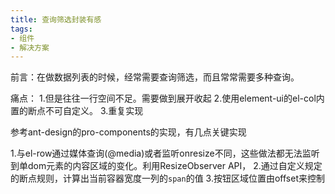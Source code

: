 ```yaml
---
title: 查询筛选封装有感
tags:
- 组件
- 解决方案
---
```


前言：在做数据列表的时候，经常需要查询筛选，而且常常需要多种查询。

痛点：
1.但是往往一行空间不足。需要做到展开收起
2.使用element-ui的el-col内置的断点不可自定义。
3.重复实现

参考ant-design的pro-components的实现，有几点关键实现

1.与el-row通过媒体查询(@media)或者监听onresize不同，这些做法都无法监听到单dom元素的内容区域的变化。利用ResizeObserver API，
2.通过自定义规定的断点规则，计算出当前容器宽度一列的`span`的值
3.按钮区域位置由offset来控制